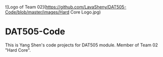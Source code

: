 ![Logo of Team 02](https://github.com/LavaSheny/DAT505-Code/blob/master/images/Hard Core Logo.jpg)
# DAT505-Code #
This is Yang Shen's code projects for DAT505 module. Member of Team 02 "Hard Core".
